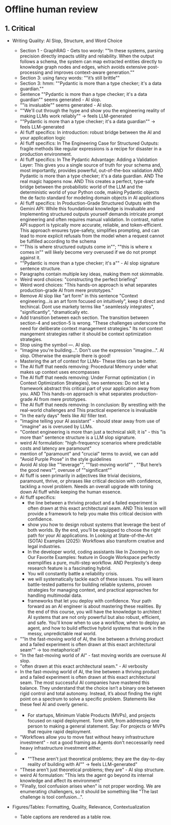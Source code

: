 # Offline human review

## 1. Critical
- Writing Quality: AI Slop, Structure, and Word Choice
    - Section 1 - GraphRAG - Gets too wordy: ""In these systems, parsing precision directly impacts utility and reliability. When the output follows a schema, the system can map extracted entities directly to knowledge graph nodes and edges, which avoids extensive post-processing and improves context-aware generation.""
    - Section 3: using fancy words: ""it’s still brittle""
    - Section 3: hmm: ""Pydantic is more than a type checker; it's a data guardian.""
    - Sentence ""Pydantic is more than a type checker; it's a data guardian"" seems generated - AI slop.
    - ""is invaluable"" seems generated - AI slop.
    - ""We'll cut through the hype and show you the engineering reality of making LLMs work reliably"" -> feels LLM-generated
    - ""Pydantic is more than a type checker; it's a data guardian"" -> feels LLM-generated
    - AI fluff specifics: In introduction: robust bridge between the AI and your application logic
    - AI fluff specifics: In The Engineering Case for Structured Outputs: fragile methods like regular expressions is a recipe for disaster in a production environment.
    - AI fluff specifics: In The Pydantic Advantage: Adding a Validation Layer: This gives you a single source of truth for your schema and, most importantly, provides powerful, out-of-the-box validation AND Pydantic is more than a type checker; it's a data guardian. AND The real magic happens now. AND This creates a perfect, type-safe bridge between the probabilistic world of the LLM and the deterministic world of your Python code, making Pydantic objects the de facto standard for modeling domain objects in AI applications
    - AI fluff specifics: In Production-Grade Structured Outputs with the Gemini API: While this foundational knowledge is invaluable and Implementing structured outputs yourself demands intricate prompt engineering and often requires manual validation. In contrast, native API support is typically more accurate, reliable, and token-efficient. This approach ensures type-safety, simplifies prompting, and can lead to more explicit refusals from the model when a request cannot be fulfilled according to the schema
    - ""This is where structured outputs come in""; ""this is where x comes in"" will likely become very overused if we do not prompt against it.
    - ""Pydantic is more than a type checker; it's a"" - AI slop signature sentence structure.
    - Paragraphs contain multiple key ideas, making them not skimmable.
    - Weird word choices: "constructing the perfect briefing"
    - Weird word choices: "This hands-on approach is what separates production-grade AI from mere prototypes."
    - Remove AI slop like "art form" in this sentence "Context engineering...is an art form focused on intuitively", keep it direct and techincal. Dont use markety terms like ".seamlessly integrates", "significantly", "dramatically etc.
    - Add transition between each section. The transition between section-4 and section-5 is wrong. "These challenges underscore the need for deliberate context management strategies." Its not context mangement strategies rather it should be context optimization strategies.
    - Stop using the symbol —. AI slop.
    - "Imagine you're building...". Don't use the expression "imagine...". AI slop. Otherwise the example there is good!
    - Mastering the art of context for LLMs- These titles can be better.
    - The AI fluff that needs removing: Procedural Memory under what makes up context uses encompasses
    - The AI fluff that needs removing: Under Format optimization ( in Context Optimization Strategies), two sentences: Do not let a framework abstract this critical part of your application away from you. AND This hands-on approach is what separates production-grade AI from mere prototypes.
    - The AI fluff that needs removing: In conclusion: By wrestling with the real-world challenges and This practical experience is invaluable
    - "In the early days" feels like AI/ filler text.
    - "Imagine telling your AI assistant" - should stear away from use of "imagine" as is overused by LLMs.
    - "Context engineering is more than just a technical skill; it is" - this "is more than" sentence structure is a LLM slop signature.
    -  weird AI formulation: "high-frequency scenarios where predictable costs and latency are paramount"
    - mention of "paramount" and "crucial" terms to avoid, we can add "Avoid Purple Prose" in the style guidelines
    - Avoid AI slop like ""leverage"", ""fast-moving world"" , ""But here’s the good news"", overuse of ""significant""
    - AI fluff is seen primarily in adjectives like trivial decisions, paramount, thrive, or phrases like critical decision with confidence, tackling a novel problem. Needs an overall upgrade with toning down AI fluff while keeping the human essence.
    - AI fluff specifics: 
        - the line between a thriving product and a failed experiment is often drawn at this exact architectural seam. AND This lesson will provide a framework to help you make this critical decision with confidence.
        - show you how to design robust systems that leverage the best of both worlds. By the end, you’ll be equipped to choose the right path for your AI applications. In Looking at State-of-the-Art (SOTA) Examples (2025): Workflows also transform creative and legal industries.
        - In the developer world, coding assistants like In Zooming In on Our Favorite Examples: feature in Google Workspace perfectly exemplifies a pure, multi-step workflow. AND Perplexity's deep research feature is a fascinating hybrid.
        - You will constantly battle a reliability crisis.
        - we will systematically tackle each of these issues. You will learn battle-tested patterns for building reliable systems, proven strategies for managing context, and practical approaches for handling multimodal data.
        - frameworks that let you deploy with confidence. Your path forward as an AI engineer is about mastering these realities. By the end of this course, you will have the knowledge to architect AI systems that are not only powerful but also robust, efficient, and safe. You'll know when to use a workflow, when to deploy an agent, and how to build effective hybrid systems that work in the messy, unpredictable real world.
    - ""In the fast-moving world of AI, the line between a thriving product and a failed experiment is often drawn at this exact architectural seam"" -> too metaphorical?
    - "In the fast-moving world of AI" - fast moving worlds are oversuse AI slop.
    - "often drawn at this exact architectural seam." - AI verbosity
    - In the fast-moving world of AI, the line between a thriving product and a failed experiment is often drawn at this exact architectural seam. The most successful AI companies have mastered this balance. They understand that the choice isn’t a binary one between rigid control and total autonomy. Instead, it’s about finding the right point on a spectrum to solve a specific problem. Statements like these feel AI and overly generic.
    - - For startups, Minimum Viable Products (MVPs), and projects focused on rapid deployment. Tone shift, from addressing one person to making a general statement. Say: For projects or MVPs that require rapid deployment.
    - "Workflows allow you to move fast without heavy infrastructure investment" - not a good framing as Agents don't neccessarily need heavy infrastructure investment either.
    - - ""These aren't just theoretical problems; they are the day-to-day reality of building with AI"" -> feels LLM-generated"
    - "These aren't just theoretical problems; they are" - AI slop structure.
    - weird AI formulation: "This lets the agent go beyond its internal knowledge and affect its environment"
    - "Finally, tool confusion arises when" is not proper wording. We are enumerating challengers, so it should be something like "The last challenge is tool confusion...".
 
- Figures/Tables: Formatting, Quality, Relevance, Contextualization
    - Table captions are rendered as a table row.
